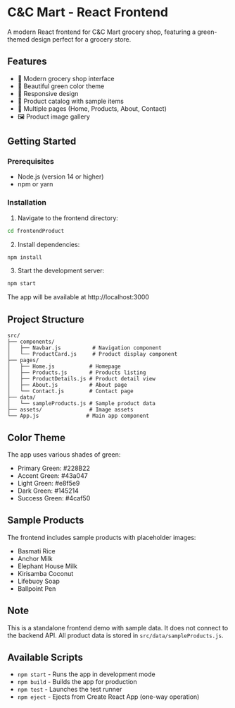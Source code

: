 # C&C Mart - React Frontend

A modern React frontend for C&C Mart grocery shop, featuring a green-themed design perfect for a grocery store.

## Features

- 🛒 Modern grocery shop interface
- 🎨 Beautiful green color theme
- 📱 Responsive design
- 🏪 Product catalog with sample items
- 📄 Multiple pages (Home, Products, About, Contact)
- 🖼️ Product image gallery

## Getting Started

### Prerequisites

- Node.js (version 14 or higher)
- npm or yarn

### Installation

1. Navigate to the frontend directory:

```bash
cd frontendProduct
```

2. Install dependencies:

```bash
npm install
```

3. Start the development server:

```bash
npm start
```

The app will be available at http://localhost:3000

## Project Structure

```
src/
├── components/
│   ├── Navbar.js          # Navigation component
│   └── ProductCard.js     # Product display component
├── pages/
│   ├── Home.js           # Homepage
│   ├── Products.js       # Products listing
│   ├── ProductDetails.js # Product detail view
│   ├── About.js          # About page
│   └── Contact.js        # Contact page
├── data/
│   └── sampleProducts.js # Sample product data
├── assets/               # Image assets
└── App.js               # Main app component
```

## Color Theme

The app uses various shades of green:

- Primary Green: #228B22
- Accent Green: #43a047
- Light Green: #e8f5e9
- Dark Green: #145214
- Success Green: #4caf50

## Sample Products

The frontend includes sample products with placeholder images:

- Basmati Rice
- Anchor Milk
- Elephant House Milk
- Kirisamba Coconut
- Lifebuoy Soap
- Ballpoint Pen

## Note

This is a standalone frontend demo with sample data. It does not connect to the backend API. All product data is stored in `src/data/sampleProducts.js`.

## Available Scripts

- `npm start` - Runs the app in development mode
- `npm build` - Builds the app for production
- `npm test` - Launches the test runner
- `npm eject` - Ejects from Create React App (one-way operation)
